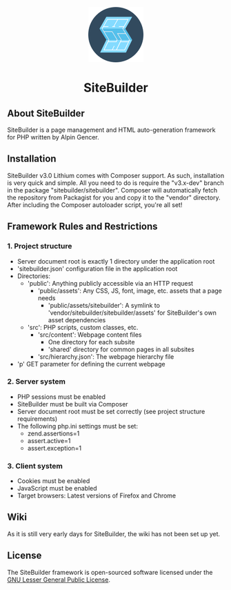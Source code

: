 <div align="center">
    <img alt="The SiteBuilder Logo" src="https://raw.githubusercontent.com/alpingencer/SiteBuilder/v3/SiteBuilder.png">
    <h1>SiteBuilder</h1>
</div>

## About SiteBuilder

SiteBuilder is a page management and HTML auto-generation framework for PHP written by Alpin Gencer.

## Installation

SiteBuilder v3.0 Lithium comes with Composer support. As such, installation is very quick and
simple. All you need to do is require the "v3.x-dev" branch in the package
"sitebuilder/sitebuilder". Composer will automatically fetch the repository from Packagist for you
and copy it to the "vendor" directory. After including the Composer autoloader script, you're all
set!

## Framework Rules and Restrictions

### 1. Project structure

* Server document root is exactly 1 directory under the application root
* 'sitebuilder.json' configuration file in the application root
* Directories:
    * 'public': Anything publicly accessible via an HTTP request
        * 'public/assets': Any CSS, JS, font, image, etc. assets that a page needs
            * 'public/assets/sitebuilder': A symlink to 'vendor/sitebuilder/sitebuilder/assets' for
              SiteBuilder's own asset dependencies
    * 'src': PHP scripts, custom classes, etc.
        * 'src/content': Webpage content files
            * One directory for each subsite
            * 'shared' directory for common pages in all subsites
        * 'src/hierarchy.json': The webpage hierarchy file
* 'p' GET parameter for defining the current webpage

### 2. Server system

* PHP sessions must be enabled
* SiteBuilder must be built via Composer
* Server document root must be set correctly (see project structure requirements)
* The following php.ini settings must be set:
    * zend.assertions=1
    * assert.active=1
    * assert.exception=1

### 3. Client system

* Cookies must be enabled
* JavaScript must be enabled
* Target browsers: Latest versions of Firefox and Chrome

## Wiki

As it is still very early days for SiteBuilder, the wiki has not been set up yet.

## License

The SiteBuilder framework is open-sourced software licensed under
the [GNU Lesser General Public License](LICENSE.md).
